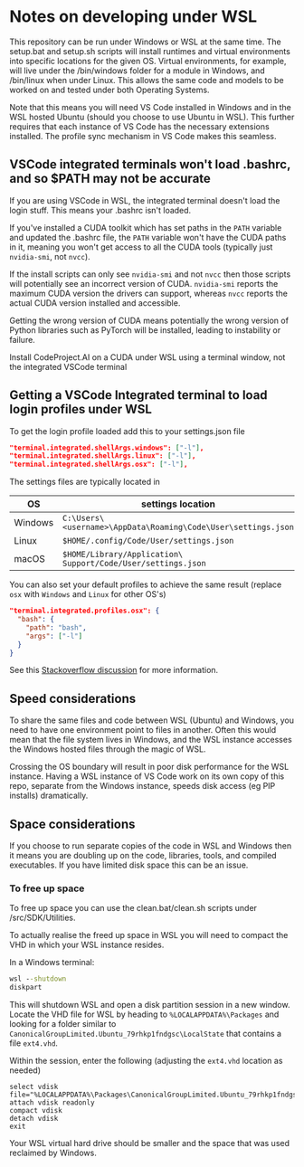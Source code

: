 # Notes on developing under WSL

This repository can be run under Windows or WSL at the same time. The setup.bat
and setup.sh scripts will install runtimes and virtual environments into specific
locations for the given OS. Virtual environments, for example, will live under
the /bin/windows folder for a module in Windows, and /bin/linux when under Linux.
This allows the same code and models to be worked on and tested under both 
Operating Systems.

Note that this means you will need VS Code installed in Windows and in the WSL
hosted Ubuntu (should you choose to use Ubuntu in WSL). This further requires
that each instance of VS Code has the necessary extensions installed. The
profile sync mechanism in VS Code makes this seamless.

## VSCode integrated terminals won't load .bashrc, and so $PATH may not be accurate

If you are using VSCode in WSL, the integrated terminal doesn't load the login stuff. This means your .bashrc isn't loaded.

If you've installed a CUDA toolkit which has set paths in the `PATH` variable and updated the .bashrc file, the `PATH` variable won't have the CUDA paths in it, meaning you won't get access to all the CUDA tools (typically just `nvidia-smi`, not `nvcc`).

If the install scripts can only see `nvidia-smi` and not `nvcc` then those scripts will potentially see an incorrect version of CUDA. `nvidia-smi` reports the maximum CUDA version the drivers can support,
whereas `nvcc` reports the actual CUDA version installed and accessible.

Getting the wrong version of CUDA means potentially the wrong version of Python libraries such as PyTorch will be installed, leading to instability or failure.

Install CodeProject.AI on a CUDA under WSL using a terminal window, not the integrated VSCode terminal

## Getting a VSCode Integrated terminal to load login profiles under WSL

To get the login profile loaded add this to your settings.json file

```json
"terminal.integrated.shellArgs.windows": ["-l"],
"terminal.integrated.shellArgs.linux": ["-l"],
"terminal.integrated.shellArgs.osx": ["-l"],
```
The settings files are typically located in

| OS | settings location |
|----|-------------------|
|Windows | `C:\Users\<username>\AppData\Roaming\Code\User\settings.json` |
|Linux   | `$HOME/.config/Code/User/settings.json`                       |
|macOS   | `$HOME/Library/Application\ Support/Code/User/settings.json`  |

You can also set your default profiles to achieve the same result (replace `osx` with `Windows` and `Linux` for other OS's) 

```json
"terminal.integrated.profiles.osx": {
  "bash": {
    "path": "bash",
    "args": ["-l"]
  }
} 
```

See this [Stackoverflow discussion](https://stackoverflow.com/questions/51820921/vscode-integrated-terminal-doesnt-load-bashrc-or-bash-profile) for more information.

## Speed considerations

To share the same files and code between WSL (Ubuntu) and Windows, you need to
have one environment point to files in another. Often this would mean that the
file system lives in Windows, and the WSL instance accesses the Windows hosted
files through the magic of WSL. 

Crossing the OS boundary will result in poor disk performance for the WSL
instance. Having a WSL instance of VS Code work on its own copy of this repo,
separate from the Windows instance, speeds disk access (eg PIP installs)
dramatically.

## Space considerations

If you choose to run separate copies of the code in WSL and Windows then it means
you are doubling up on the code, libraries, tools, and compiled executables. If
you have limited disk space this can be an issue.

### To free up space

To free up space you can use the clean.bat/clean.sh scripts under /src/SDK/Utilities.

To actually realise the freed up space in WSL you will need to compact the VHD
in which your WSL instance resides.

In a Windows terminal:

```cmd 
wsl --shutdown
diskpart
```

This will shutdown WSL and open a disk partition session in a new window. Locate
the VHD file for WSL by heading to `%LOCALAPPDATA%\Packages` and looking for a 
folder similar to `CanonicalGroupLimited.Ubuntu_79rhkp1fndgsc\LocalState` that contains a 
file `ext4.vhd`.

Within the session, enter the following (adjusting the `ext4.vhd` location as needed)

```text
select vdisk file="%LOCALAPPDATA%\Packages\CanonicalGroupLimited.Ubuntu_79rhkp1fndgsc\LocalState\ext4.vhdx"
attach vdisk readonly
compact vdisk
detach vdisk
exit
```

Your WSL virtual hard drive should be smaller and the space that was used 
reclaimed by Windows.